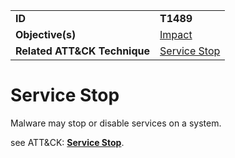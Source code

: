 |||
|---------|------------------------|
|**ID**|**T1489**|
|**Objective(s)**| [Impact](https://github.com/MBCProject/mbc-markdown/tree/master/impact)|
|**Related ATT&CK Technique**|[Service Stop](https://attack.mitre.org/techniques/T1489/)| 


Service Stop
============
Malware may stop or disable services on a system.

see ATT&CK: [**Service Stop**](https://attack.mitre.org/techniques/T1489/).

